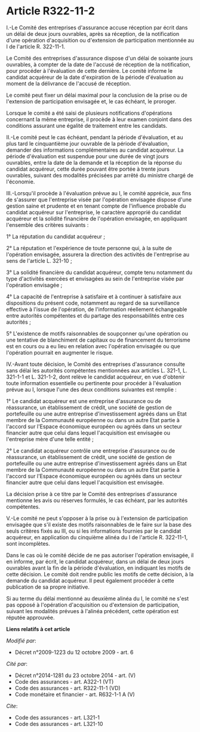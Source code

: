 # Article R322-11-2

I.-Le Comité des entreprises d'assurance accuse réception par écrit dans un délai de deux jours ouvrables, après sa
réception, de la notification d'une opération d'acquisition ou d'extension de participation mentionnée au I de l'article R.
322-11-1. 

Le Comité des entreprises d'assurance dispose d'un délai de soixante jours ouvrables, à compter de la date de l'accusé de
réception de la notification, pour procéder à l'évaluation de cette dernière. Le comité informe le candidat acquéreur de la
date d'expiration de la période d'évaluation au moment de la délivrance de l'accusé de réception. 

Le comité peut fixer un délai maximal pour la conclusion de la prise ou de l'extension de participation envisagée et, le cas
échéant, le proroger. 

Lorsque le comité a été saisi de plusieurs notifications d'opérations concernant la même entreprise, il procède à leur examen
conjoint dans des conditions assurant une égalité de traitement entre les candidats. 

II.-Le comité peut le cas échéant, pendant la période d'évaluation, et au plus tard le cinquantième jour ouvrable de la
période d'évaluation, demander des informations complémentaires au candidat acquéreur. La période d'évaluation est suspendue
pour une durée de vingt jours ouvrables, entre la date de la demande et la réception de la réponse du candidat acquéreur,
cette durée pouvant être portée à trente jours ouvrables, suivant des modalités précisées par arrêté du ministre chargé de
l'économie. 

III.-Lorsqu'il procède à l'évaluation prévue au I, le comité apprécie, aux fins de s'assurer que l'entreprise visée par
l'opération envisagée dispose d'une gestion saine et prudente et en tenant compte de l'influence probable du candidat
acquéreur sur l'entreprise, le caractère approprié du candidat acquéreur et la solidité financière de l'opération envisagée,
en appliquant l'ensemble des critères suivants : 

1° La réputation du candidat acquéreur ; 

2° La réputation et l'expérience de toute personne qui, à la suite de l'opération envisagée, assurera la direction des
activités de l'entreprise au sens de l'article L. 321-10 ; 

3° La solidité financière du candidat acquéreur, compte tenu notamment du type d'activités exercées et envisagées au sein de
l'entreprise visée par l'opération envisagée ; 

4° La capacité de l'entreprise à satisfaire et à continuer à satisfaire aux dispositions du présent code, notamment au regard
de sa surveillance effective à l'issue de l'opération, de l'information réellement échangeable entre autorités compétentes et
du partage des responsabilités entre ces autorités ; 

5° L'existence de motifs raisonnables de soupçonner qu'une opération ou une tentative de blanchiment de capitaux ou de
financement du terrorisme est en cours ou a eu lieu en relation avec l'opération envisagée ou que l'opération pourrait en
augmenter le risque. 

IV.-Avant toute décision, le Comité des entreprises d'assurance consulte sans délai les autorités compétentes mentionnées aux
articles L. 321-1, L. 321-1-1 et L. 321-1-2, dont relève le candidat acquéreur, en vue d'obtenir toute information
essentielle ou pertinente pour procéder à l'évaluation prévue au I, lorsque l'une des deux conditions suivantes est
remplie : 

1° Le candidat acquéreur est une entreprise d'assurance ou de réassurance, un établissement de crédit, une société de gestion
de portefeuille ou une autre entreprise d'investissement agréés dans un Etat membre de la Communauté européenne ou dans un
autre Etat partie à l'accord sur l'Espace économique européen ou agréés dans un secteur financier autre que celui dans lequel
l'acquisition est envisagée ou l'entreprise mère d'une telle entité ; 

2° Le candidat acquéreur contrôle une entreprise d'assurance ou de réassurance, un établissement de crédit, une société de
gestion de portefeuille ou une autre entreprise d'investissement agréés dans un Etat membre de la Communauté européenne ou
dans un autre Etat partie à l'accord sur l'Espace économique européen ou agréés dans un secteur financier autre que celui
dans lequel l'acquisition est envisagée. 

La décision prise à ce titre par le Comité des entreprises d'assurance mentionne les avis ou réserves formulés, le cas
échéant, par les autorités compétentes.

V.-Le comité ne peut s'opposer à la prise ou à l'extension de participation envisagée que s'il existe des motifs raisonnables
de le faire sur la base des seuls critères fixés au III, ou si les informations fournies par le candidat acquéreur, en
application du cinquième alinéa du I de l'article R. 322-11-1, sont incomplètes. 

Dans le cas où le comité décide de ne pas autoriser l'opération envisagée, il en informe, par écrit, le candidat acquéreur,
dans un délai de deux jours ouvrables avant la fin de la période d'évaluation, en indiquant les motifs de cette décision. Le
comité doit rendre public les motifs de cette décision, à la demande du candidat acquéreur. Il peut également procéder à
cette publication de sa propre initiative. 

Si au terme du délai mentionné au deuxième alinéa du I, le comité ne s'est pas opposé à l'opération d'acquisition ou
d'extension de participation, suivant les modalités prévues à l'alinéa précédent, cette opération est réputée approuvée.

**Liens relatifs à cet article**

_Modifié par_:

  - Décret n°2009-1223 du 12 octobre 2009 - art. 6

_Cité par_:

  - Décret n°2014-1281 du 23 octobre 2014 - art. (V)
  - Code des assurances - art. A322-1 (VT)
  - Code des assurances - art. R322-11-1 (VD)
  - Code monétaire et financier - art. R632-1-1 A (V)

_Cite_:

  - Code des assurances - art. L321-1
  - Code des assurances - art. L321-10
